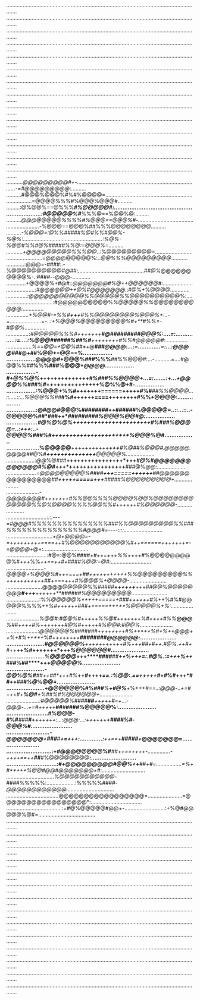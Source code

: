                                                                                                                                          
                                                                                                                                         
                                                                                                                                         
   ...................................................................................................................................   
   ...................................................................................................................................   
   ...................................................................................................................................   
   ...................................................................................................................................   
   ...................................................................................................................................   
   ...................................................................................................................................   
   ...................................................................................................................................   
   ...................................................................................................................................   
   ...................................................................................................................................   
   ...................................................................................................................................   
   ...................................................................................................................................   
   ...................................................................................................................................   
   ...................................................................................................................................   
   ...................................................................................................................................   
   ...........*@@@@@@@@@#+-...................................................................................-=#@@@@@@@@@*:..........   
   ..........#@@@%@@@%#%#%@@@@=...........................................................................=@@@@%%%#%@@@%@@@#..........   
   .........:@%@@%==@%%%***#%@@@@@#:.................................................................:#@@@@@%#***%%%@==%@@%@:.........   
   ..........*@@@@@@@@%%%%#%@@@==@@@%#-...........................................................-*%@@@==@@@%##%%%@@@@@@@@*..........   
   ..........-%@@@=:@%%#####%@#%%#@@%-%@%:.....................................................:%@%-%@@#%%#@%#####%%@:=@@@%=..........   
   ...........+@@@@@@@@@%%%@@*..:%@@@@@@@@@=.................................................=@@@@@@@@@%:..*@@%%%@@@@@@@@@*...........   
   ............:@@@=-####:.-%@@@@@@@@@@*#@#*#*:............................................*#*#@%*@@@@@@@@@@%-.:####--@@@-............   
   .............+@@@@%+#@#::*@@@@@@@#%@++@@@@@@#:.......................................:#@@@@@@++@%#@@@@@@@*::#@%+%@@@@*.............   
   ..............:@@@@@@@@@@@%%@@@@@%*%@@@@@@@@@@%:...................................:#@@@@@@@@@@%*%@@@@@%%@@@@@@@@@@@:..............   
   ...............+%@@#-=%%#**+++**#%%@@@@@@@@%@@@%+:..-*=.....................=*-..:+%@@@%@@@@@@@@@%#****+**#%%=-#@@%*...............   
   ...............:#@@@@@%%%#*+++++++**#@#########@@@%:....=:...............:=....:%@@@######%##%#**++++++++#%%#@@@@@#:...............   
   .................%==@@=+@@%##***+***+*@*******###@@@@:...:=.............=:...:@@@@###*******@*****+***##%@@+=@@==%.................   
   .................@@@@#+@@@%********###%%%******##%%@@@#:...-...........=....#@@@%%##******%%%###********%@@@+*@@@@.................   
   .................-#+@%%@%*++++++++++++++*#%#****##%%@@@@+...=:.......:+...+@@@@%%##****#%#*+++++++++++++++%@%%@+#-.................   
   .................:%@@@+%%#+++++++======+++++#%#***##%%@@@@...::.....::...%@@@%%##***#%#++++++====++++++++#%%+@@@@:.................   
   .................:@#@@#@@@%########********++**######%@@@@@=..::...::..-@@@@@%##*###**++*******#########%@@@%@@#@:.................   
   ..................#@%@*%@%*++++++++++++++++++++++*#%###%@@@@=..:+++:..-@@@@%###%#*++++++++++++++++++++++*%@@*@%@#..................   
   ...................%@@@@@**+++++++++++******++*+****#%@##%@@@#.@@@@@.*@@@@##@%#****+*++******+++++++++++**@@@@@%...................   
   ...................:@@*%@###**++++++++++++++++*+++*****#@%#@@@@@@@@@@@@@#%@#*****+++*++++++++++++++++**###@%*@@:...................   
   ....................=@@@@@@@@@%####****+++=====++++++***##@@@@@@@@@@@@@@@##****+++++=====+++***#####%@@@@@@@@@+....................   
   ......................-@@@@@@@#***+++++++*#%%@@%%%%@@@@%@@%@@@@@@@@@@@@@%%@%@@@@%%%%@@%%#*++++++****#%@@@@@@-......................   
   ...........................::::---=#@@@*#%%%%%%%%%%%%%%%###%%@@@@@@@@@%%###%%%%%%%%%%%%%%%#*@@@#=----::::..........................   
   ..............................:+@*+@@@@=-=+++++++++====++*#%@@@@@@@@@@@%#*++======+++++++=-=@@@@+*@+:..............................   
   ...........................:#@=:@@%#*###*+*#*++=+++*%%*++++#%@@@@@@@@@%#*+++*%%*++==++*#*+*###*#%@@:=@#:...........................   
   .........................-@@@@+%@@@%#*+++===+##*+++++++++++%%@@@@@@@@@%%+++++++++++*##+===+++*#%@@@%+@@@@-.........................   
   ........................*@@@@@@@@@%%#####**+*+++++***+++*##*@@%@@@@@@@@**#*+++***+++++*+**######%@@@@@@@@@*........................   
   ......................:%*%@@@@@%**+++=====+##*#*++++++#%*++%#%#@@@@@%%%%++*%#++++++*#*##+=====+++**%@@@@@%+%:......................   
   ......................%@@#:#@@%#*+++++*%%@#*+++++++*%#++++#%%***@@@***%##++++#%*+++++++*#@%#*+++++*#%@@#:#@@%......................   
   .....................:@@@@@@%#*######****++++++++#%*+**++%#+%*++@@@++*%+#%++**+*%#++++++++****######*##@@@@@@:.....................   
   ......................#@@@@@@%****++++*+++++++*#%*+***++##+*#++.#@%.++#*+*#++**++*%#*+++++++*+++*****%@@@@@@#......................   
   ......................%@@@@@*****+++****####**##*****++%*++*+=:.#@%.:=+*++*%++*****##**#%##****+++*****@@@@@%......................   
   ......................-@@%*@%#***##**++##*+++#%*****++#++++*==.:%@@:.==+++++#*+*#***%#+++*##++**##***#%@*%@@=......................   
   ......................+@@@@@@%#%###***%****+#@%****+*%+++*#==..:@@@-..+=#*+++#*+****%@#+****%***#*#%#%@@@@@@+......................   
   ......................:#@@@@@%####***#******#*****+**++++#=+...-@@@-...+=#++++**+*****##*****#***####%@@@@@%:......................   
   ........................#%@@@-#%#***#*##***#*****+**++++*++:...:@@@:...:++*++++**+*****#****#*#***#%#-@@@%#........................   
   .........................-@@@@@@@*+#*##***#*******+=+++***:.............:***++==+*******#***####+*@@@@@@@=.........................   
   ..........................:+#@@@@@@@@%#***##****++==+++*+-...............-+*+++==++****##***#%@@@@@@@@**:..........................   
   .............................:#+@@@@@@@*@@#@@%+*+**##+*#=.................=%*+*#**+++%@@#@@#@@@@@@@+#:.............................   
   ................................%@@@@@@@@@@@*-####%%%%%:...................:%%%%%####-*@@@@@@@@@@@@................................   
   ..................................:*@@@@@@@@@@@@@@@@@=.......................=@@@@@@@@@@@@@@@@@*:..................................   
   .....................................:=#@%@@@@@#@@+-...........................:+%@#@@@@@%@#=:.....................................   
   ...................................................................................................................................   
   ...................................................................................................................................   
   ...................................................................................................................................   
   ...................................................................................................................................   
   ...................................................................................................................................   
   ...................................................................................................................................   
   ...................................................................................................................................   
   ...................................................................................................................................   
   ...................................................................................................................................   
   ...................................................................................................................................   
   ...................................................................................................................................   
   ...................................................................................................................................   
   ...................................................................................................................................   
   ...................................................................................................................................   
                                                                                                                                         
                                                                                                                                         
                                                                                                                                         
